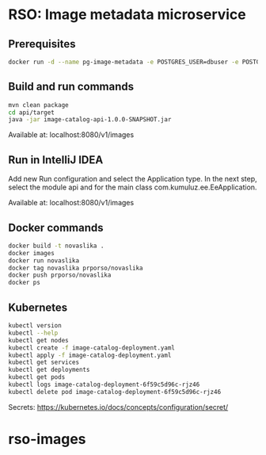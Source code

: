 # RSO: Image metadata microservice

## Prerequisites

```bash
docker run -d --name pg-image-metadata -e POSTGRES_USER=dbuser -e POSTGRES_PASSWORD=postgres -e POSTGRES_DB=image-metadata -p 5432:5432 postgres:13
```

## Build and run commands
```bash
mvn clean package
cd api/target
java -jar image-catalog-api-1.0.0-SNAPSHOT.jar
```
Available at: localhost:8080/v1/images

## Run in IntelliJ IDEA
Add new Run configuration and select the Application type. In the next step, select the module api and for the main class com.kumuluz.ee.EeApplication.

Available at: localhost:8080/v1/images

## Docker commands
```bash
docker build -t novaslika .   
docker images
docker run novaslika    
docker tag novaslika prporso/novaslika   
docker push prporso/novaslika
docker ps
```

## Kubernetes
```bash
kubectl version
kubectl --help
kubectl get nodes
kubectl create -f image-catalog-deployment.yaml 
kubectl apply -f image-catalog-deployment.yaml 
kubectl get services 
kubectl get deployments
kubectl get pods
kubectl logs image-catalog-deployment-6f59c5d96c-rjz46
kubectl delete pod image-catalog-deployment-6f59c5d96c-rjz46
```
Secrets: https://kubernetes.io/docs/concepts/configuration/secret/

# rso-images
